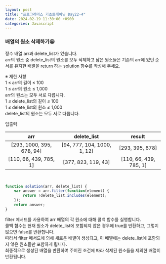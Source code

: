 ```yaml
---
layout: post
title: "프로그래머스 기초트레이닝 Day22-4"
date: 2024-02-19 11:30:00 +0900
categories: Javascript
---
```


### 배열의 원소 삭제하기😀

정수 배열 arr과 delete_list가 있습니다.<br> 
arr의 원소 중 delete_list의 원소를 모두 삭제하고 남은 원소들은 기존의 arr에 있던 순서를 유지한 배열을 return 하는 solution 함수를 작성해 주세요.<br>

※ 제한 사항<br>
1 ≤ arr의 길이 ≤ 100<br>
1 ≤ arr의 원소 ≤ 1,000<br>
arr의 원소는 모두 서로 다릅니다.<br>
1 ≤ delete_list의 길이 ≤ 100<br>
1 ≤ delete_list의 원소 ≤ 1,000<br>
delete_list의 원소는 모두 서로 다릅니다.<br>

입출력 <br>

|    arr|	delete_list|	result |
| :------------------------------------: | :------------------: |:------------------: |
| [293, 1000, 395, 678, 94]|	[94, 777, 104, 1000, 1, 12]|	[293, 395, 678] |
|[110, 66, 439, 785, 1]|	[377, 823, 119, 43]|	[110, 66, 439, 785, 1]|

<br>

```javascript
function solution(arr, delete_list) {
    var answer = arr.filter(function(element) {
        return !delete_list.includes(element);
    });
    return answer;
}
```

filter 메서드를 사용하여 arr 배열의 각 원소에 대해 콜백 함수를 실행합니다.<br>
콜백 함수는 현재 원소가 delete_list에 포함되지 않은 경우에 true를 반환하고, 그렇지 않으면 false를 반환합니다.<br>
따라서 filter 메서드에 의해 새로운 배열이 생성되고, 이 배열에는 delete_list에 포함되지 않은 원소들만 포함하게 됩니다.<br>
최종적으로 생성된 배열을 반환하여 주어진 조건에 따라 삭제된 원소들을 제외한 배열이 반환됩니다.<br>
